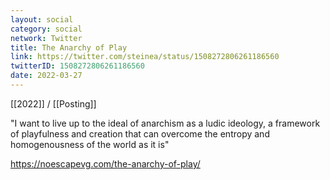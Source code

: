 ```yaml
---
layout: social
category: social
network: Twitter
title: The Anarchy of Play
link: https://twitter.com/steinea/status/1508272806261186560
twitterID: 1508272806261186560
date: 2022-03-27
---
```


[[2022]] / [[Posting]]

"I want to live up to the ideal of anarchism as a ludic ideology, a framework of playfulness and creation that can overcome the entropy and homogenousness of the world as it is"

<https://noescapevg.com/the-anarchy-of-play/>
